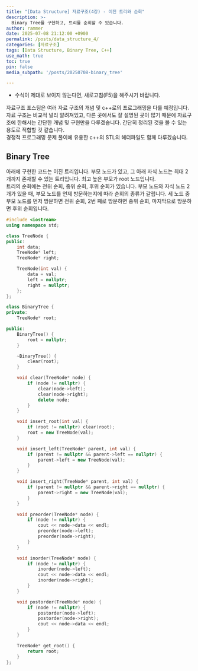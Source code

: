 ```yaml
---
title: "[Data Structure] 자료구조(4강) - 이진 트리와 순회"
description: >-
  Binary Tree를 구현하고, 트리를 순회할 수 있습니다.
author: rammer
date: 2025-07-08 21:12:00 +0900
permalink: /posts/data_structure_4/
categories: [자료구조]
tags: [Data Structure, Binary Tree, C++]
use_math: true
toc: true
pin: false
media_subpath: '/posts/20250708-binary_tree'

---
```

  * 수식이 제대로 보이지 않는다면, 새로고침(F5)을 해주시기 바랍니다.  
  
  
 자료구조 포스팅은 여러 자료 구조의 개념 및 c++로의 프로그래밍을 다룰 예정입니다. 자료 구조는 비교적 널리 알려져있고, 다른 곳에서도 잘 설명된 곳이 많기 때문에 자료구조에 한해서는 간단한 개념 및 구현만을 다루겠습니다. 간단히 정리된 것을 볼 수 있는 용도로 적합할 것 같습니다.<br>
 경쟁적 프로그래밍 문제 풀이에 유용한 c++의 STL의 헤더파일도 함께 다루겠습니다.<br>

## **Binary Tree**
아래에 구현한 코드는 이진 트리입니다. 부모 노드가 있고, 그 아래 자식 노드는 최대 2개까지 존재할 수 있는 트리입니다. 최고 높은 부모가 root 노드입니다.<br>
트리의 순회에는 전위 순회, 중위 순회, 후위 순회가 있습니다. 부모 노드와 자식 노드 2개가 있을 때, 부모 노드를 언제 방문하는지에 따라 순회의 종류가 갈립니다. 세 노드 중 부모 노드를 먼저 방문하면 전위 순회, 2번 째로 방문하면 중위 순회, 마지막으로 방문하면 후위 순회입니다.<br>

```cpp
#include <iostream>
using namespace std;

class TreeNode {
public:
    int data;
    TreeNode* left;
    TreeNode* right;

    TreeNode(int val) {
        data = val;
        left = nullptr;
        right = nullptr;
    };
};

class BinaryTree {
private:
    TreeNode* root;

public:
    BinaryTree() {
        root = nullptr;
    }

    ~BinaryTree() {
        clear(root);
    }

    void clear(TreeNode* node) {
        if (node != nullptr) {
            clear(node->left);
            clear(node->right);
            delete node;
        }
    }

    void insert_root(int val) {
        if (root != nullptr) clear(root);
        root = new TreeNode(val);
    }

    void insert_left(TreeNode* parent, int val) {
        if (parent != nullptr && parent->left == nullptr) {
            parent->left = new TreeNode(val);
        }
    }

    void insert_right(TreeNode* parent, int val) {
        if (parent != nullptr && parent->right == nullptr) {
            parent->right = new TreeNode(val);
        }
    }

    void preorder(TreeNode* node) {
        if (node != nullptr) {
            cout << node->data << endl;
            preorder(node->left);
            preorder(node->right);
        }
    }

    void inorder(TreeNode* node) {
        if (node != nullptr) {
            inorder(node->left);
            cout << node->data << endl;
            inorder(node->right);
        }
    }

    void postorder(TreeNode* node) {
        if (node != nullptr) {
            postorder(node->left);
            postorder(node->right);
            cout << node->data << endl;
        }
    }

    TreeNode* get_root() {
        return root;
    }
};

``` 
<br>


